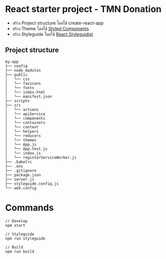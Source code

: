 # React starter project - TMN Donation
* สร้าง Project structure โดยใช้ create-react-app
* สร้าง Theme โดยใช้ [Styled Components](https://www.styled-components.com)
* สร้าง Styleguide โดยใช้ [React Styleguidist](https://react-styleguidist.js.org)

## Project structure
```
my-app
├── config
├── node_modules
├── public
│   └── css
│   └── favicons
│   └── fonts
│   └── index.html
│   └── manifest.json
├── scripts
├── src
│   └── actions
│   └── apiService
│   └── components
│   └── containers
│   └── context
│   └── helpers
│   └── reducers
│   └── themes
│   └── App.js
│   └── App.test.js
│   └── index.js
│   └── registerServiceWorker.js
├── .babelrc
├── .env
├── .gitignore
├── package.json
├── server.js
├── styleguide.config.js
└── web.config
```

# Commands
```
// Develop
npm start

// Styleguide
npm run styleguide

// Build
npm run build
```
